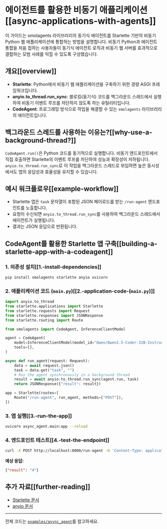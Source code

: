 # 에이전트를 활용한 비동기 애플리케이션[[async-applications-with-agents]]

이 가이드는 smolagents 라이브러리의 동기식 에이전트를 Starlette 기반의 비동기 Python 웹 애플리케이션에 통합하는 방법을 설명합니다.
비동기 Python과 에이전트 통합을 처음 접하는 사용자들이 동기식 에이전트 로직과 비동기 웹 서버를 효과적으로 결합하는 모범 사례를 익힐 수 있도록 구성했습니다.

## 개요[[overview]]

- **Starlette**: Python에서 비동기 웹 애플리케이션을 구축하기 위한 경량 ASGI 프레임워크입니다.
- **anyio.to_thread.run_sync**: 블로킹(동기식) 코드를 백그라운드 스레드에서 실행하여 비동기 이벤트 루프를 차단하지 않도록 하는 유틸리티입니다.
- **CodeAgent**: 프로그래밍 방식으로 작업을 해결할 수 있는 `smolagents` 라이브러리의 에이전트입니다.

## 백그라운드 스레드를 사용하는 이유는?[[why-use-a-background-thread?]]

`CodeAgent.run()`은 Python 코드를 동기적으로 실행합니다. 비동기 엔드포인트에서 직접 호출하면 Starlette의 이벤트 루프를 차단하여 성능과 확장성이 저하됩니다. `anyio.to_thread.run_sync`로 이 작업을 백그라운드 스레드로 위임하면 높은 동시성에서도 앱의 응답성과 효율성을 유지할 수 있습니다.

## 예시 워크플로우[[example-workflow]]

- Starlette 앱은 `task` 문자열이 포함된 JSON 페이로드를 받는 `/run-agent` 엔드포인트를 노출합니다.
- 요청이 수신되면 `anyio.to_thread.run_sync`를 사용하여 백그라운드 스레드에서 에이전트가 실행됩니다.
- 결과는 JSON 응답으로 반환됩니다.

## CodeAgent를 활용한 Starlette 앱 구축[[building-a-starlette-app-with-a-codeagent]]

### 1. 의존성 설치[[1.-install-dependencies]]

```bash
pip install smolagents starlette anyio uvicorn
```

### 2. 애플리케이션 코드 (`main.py`)[[2.-application-code-(`main.py`)]]

```python
import anyio.to_thread
from starlette.applications import Starlette
from starlette.requests import Request
from starlette.responses import JSONResponse
from starlette.routing import Route

from smolagents import CodeAgent, InferenceClientModel

agent = CodeAgent(
    model=InferenceClientModel(model_id="Qwen/Qwen2.5-Coder-32B-Instruct"),
    tools=[],
)

async def run_agent(request: Request):
    data = await request.json()
    task = data.get("task", "")
    # Run the agent synchronously in a background thread
    result = await anyio.to_thread.run_sync(agent.run, task)
    return JSONResponse({"result": result})

app = Starlette(routes=[
    Route("/run-agent", run_agent, methods=["POST"]),
])
```

### 3. 앱 실행[[3.-run-the-app]]

```bash
uvicorn async_agent.main:app --reload
```

### 4. 엔드포인트 테스트[[4.-test-the-endpoint]]

```bash
curl -X POST http://localhost:8000/run-agent -H 'Content-Type: application/json' -d '{"task": "What is 2+2?"}'
```

**예상 응답:**

```json
{"result": "4"}
```

## 추가 자료[[further-reading]]

- [Starlette 문서](https://www.starlette.io/)
- [anyio 문서](https://anyio.readthedocs.io/)

---

전체 코드는 [`examples/async_agent`](https://github.com/huggingface/smolagents/tree/main/examples/async_agent)를 참고하세요.